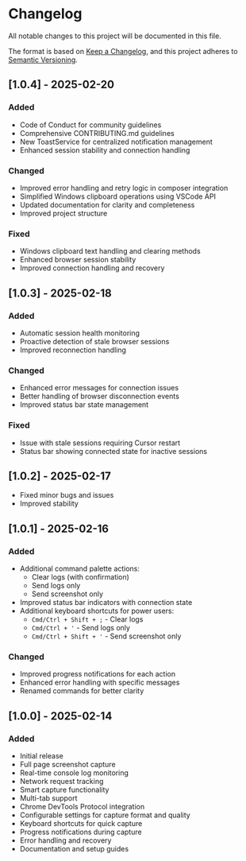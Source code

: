 # Changelog

All notable changes to this project will be documented in this file.

The format is based on [Keep a Changelog](https://keepachangelog.com/en/1.0.0/),
and this project adheres to [Semantic Versioning](https://semver.org/spec/v2.0.0.html).

## [1.0.4] - 2025-02-20

### Added

- Code of Conduct for community guidelines
- Comprehensive CONTRIBUTING.md guidelines
- New ToastService for centralized notification management
- Enhanced session stability and connection handling

### Changed

- Improved error handling and retry logic in composer integration
- Simplified Windows clipboard operations using VSCode API
- Updated documentation for clarity and completeness
- Improved project structure

### Fixed

- Windows clipboard text handling and clearing methods
- Enhanced browser session stability
- Improved connection handling and recovery

## [1.0.3] - 2025-02-18

### Added

- Automatic session health monitoring
- Proactive detection of stale browser sessions
- Improved reconnection handling

### Changed

- Enhanced error messages for connection issues
- Better handling of browser disconnection events
- Improved status bar state management

### Fixed

- Issue with stale sessions requiring Cursor restart
- Status bar showing connected state for inactive sessions

## [1.0.2] - 2025-02-17

- Fixed minor bugs and issues
- Improved stability

## [1.0.1] - 2025-02-16

### Added

- Additional command palette actions:
  - Clear logs (with confirmation)
  - Send logs only
  - Send screenshot only
- Improved status bar indicators with connection state
- Additional keyboard shortcuts for power users:
  - `Cmd/Ctrl + Shift + ;` - Clear logs
  - `Cmd/Ctrl + '` - Send logs only
  - `Cmd/Ctrl + Shift + '` - Send screenshot only

### Changed

- Improved progress notifications for each action
- Enhanced error handling with specific messages
- Renamed commands for better clarity

## [1.0.0] - 2025-02-14

### Added

- Initial release
- Full page screenshot capture
- Real-time console log monitoring
- Network request tracking
- Smart capture functionality
- Multi-tab support
- Chrome DevTools Protocol integration
- Configurable settings for capture format and quality
- Keyboard shortcuts for quick capture
- Progress notifications during capture
- Error handling and recovery
- Documentation and setup guides
